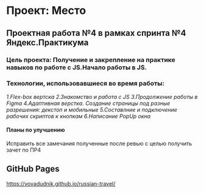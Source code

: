 # Проект: Место

## Проектная работа №4 в рамках спринта №4 Яндекс.Практикума
### Цель проекта: Получение и закрепление на практике навыков по работе с JS.Начало работы в JS.

### Технологии, использовавшиеся во время работы:
*1.Flex-box вертска*
*2.Знакомство и работа с JS*
*3.Продолжение работы в Figmа*
*4.Адаптивная верстка. Создание страницы под разные разрешения: декстоп и мобильные*
*5.Составлние и подключение рабочих скриптов к кнопкам*
*6.Написание PopUp окна*

#### Планы по улучшению
Исправить все замечания полученные после ревью с целью получить зачет по ПР4

## GitHub Pages
https://vovadudnik.github.io/russian-travel/
